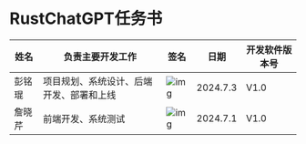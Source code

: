 # **RustChatGPT任务书**

| 姓名   | 负责主要开发工作                         | 签名                                                         | 日期     | 开发软件版本号 |
| ------ | ---------------------------------------- | ------------------------------------------------------------ | -------- | -------------- |
| 彭铭琨 | 项目规划、系统设计、后端开发、部署和上线 | ![img](file:///C:\Users\40376\AppData\Local\Temp\ksohtml29852\wps2.jpg) | 2024.7.3 | V1.0           |
| 詹晓芹 | 前端开发、系统测试                       | ![img](file:///C:\Users\40376\AppData\Local\Temp\ksohtml29852\wps3.jpg) | 2024.7.1 | V1.0           |

 